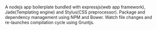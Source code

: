 A nodejs app boilerplate bundled with expressjs(web app framework), Jade(Templating engine) and Stylus(CSS preprocessor). Package and dependency management using NPM and Bower. Watch file changes and re-launches compilation cycle using Gruntjs.
